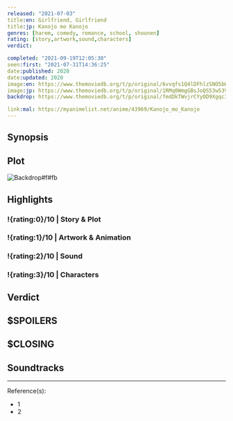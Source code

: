 ```yaml
---
released: "2021-07-03"
title:en: Girlfriend, Girlfriend
title:jp: Kanojo mo Kanojo
genres: [harem, comedy, romance, school, shounen]
rating: [story,artwork,sound,characters]
verdict:

completed: "2021-09-19T12:05:30"
seen:first: "2021-07-31T14:36:25"
date:published: 2020
date:updated: 2020
image:en: https://www.themoviedb.org/t/p/original/6vvqfs1Q4lDFhlzSNO5bWY4I4S.jpg
image:jp: https://www.themoviedb.org/t/p/original/1RMq0WmgGBsJoQS53w53VjJaYP7.jpg
backdrop: https://www.themoviedb.org/t/p/original/fmdDkTWvjrCYyOD9Xgqc3AbQcZr.jpg

link:mal: https://myanimelist.net/anime/43969/Kanojo_mo_Kanojo
---
```



## Synopsis

## Plot

![Backdrop#f#fb](link "Source: TMDB")

## Highlights

### !{rating:0}/10 | Story & Plot

### !{rating:1}/10 | Artwork & Animation

### !{rating:2}/10 | Sound

### !{rating:3}/10 | Characters

## Verdict

## $SPOILERS

## $CLOSING

## Soundtracks

***
Reference(s):

- 1
- 2
